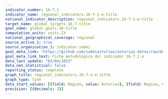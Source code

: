 ```yaml
---
indicator_number: 16.7.1
indicator_name: regional_indicators.16-7-1-e-title
national_indicator_description: regional_indicators.16-7-1-e-title
target_name: global_targets.16-7-title
goal_name: global_goals.16-title
computation_units: units.IX
national_geographical_coverage: regional
source_active_1: true
source_organisation_1: indicator.sadei
goal_meta_link: "https://github.com/sadeiasturias/asturias-datos/raw/develop/descargas/metodologia/16.7.1.e.pdf"
goal_meta_link_text: Ficha metodológica del indicador 16.7.1.e
data_last_update: "03/04/2023"
data_non_statistical: false
reporting_status: complete
graph_title: regional_indicators.16-7-1-e-title
graph_type: line
data_start_values: [{field: Region, value: Asturias}, {field: Region, value: España}]
precision: [{decimals: 2}]
---
```

